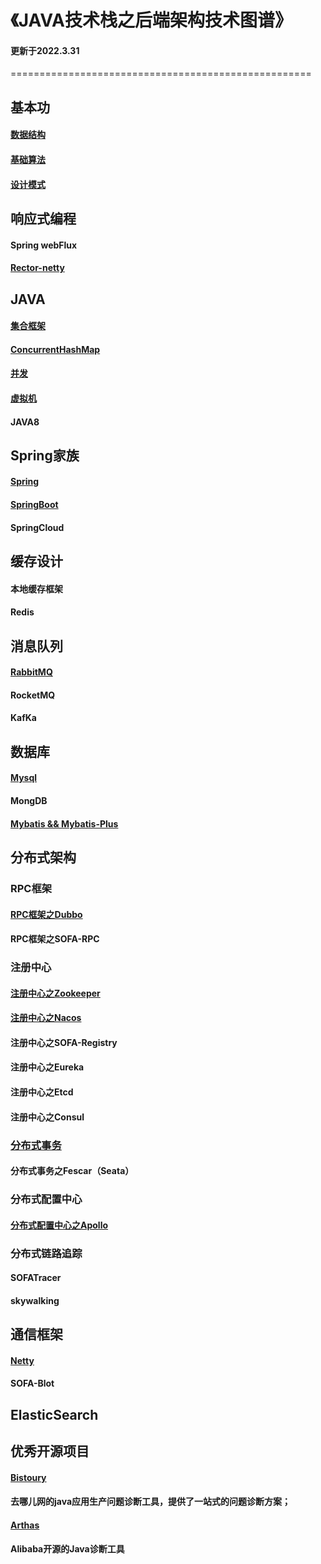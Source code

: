 # 《JAVA技术栈之后端架构技术图谱》

#### 更新于2022.3.31

====================================================

## 基本功

#### [数据结构](http://luckylau.tech/tags/数据结构/)

#### [基础算法](https://github.com/Luckylau/my-algorithm-training)

#### [设计模式](http://luckylau.tech/tags/设计模式/)



## 响应式编程

#### Spring webFlux

#### [Rector-netty](https://github.com/reactor/reactor-netty)



## JAVA

####       [集合框架](http://luckylau.tech/2017/05/16/你懂java吗-5/)

####       [ConcurrentHashMap](http://luckylau.tech/2018/06/06/concurrentHashmap的设计之美/)

####       [并发](http://luckylau.tech/tags/java并发编程/)

####       [虚拟机](http://luckylau.tech/tags/java虚拟机/)

####       JAVA8



## Spring家族

####               [Spring](http://luckylau.tech/tags/Spring/)

####               [SpringBoot](http://luckylau.tech/tags/SpringBoot/)

####               SpringCloud



## 缓存设计

####                     本地缓存框架

####                     Redis



##          消息队列

####                     [RabbitMQ](http://luckylau.tech/tags/rabbitmq/)

####                     RocketMQ

#### KafKa



## 数据库

####          [Mysql](http://luckylau.tech/tags/MySql/)

####          MongDB

#### [Mybatis && Mybatis-Plus](http://luckylau.tech/tags/Mybatis/)



## 分布式架构

### RPC框架

####                [RPC框架之Dubbo](http://luckylau.tech/tags/Dubbo/)

#### RPC框架之SOFA-RPC



### 注册中心

####                   [注册中心之Zookeeper](http://luckylau.tech/tags/Zookeeper/)

####                   [注册中心之Nacos](http://luckylau.tech/tags/Nacos/)

#### 注册中心之SOFA-Registry

####                   注册中心之Eureka

#### 注册中心之Etcd

#### 注册中心之Consul



###          [分布式事务](http://luckylau.tech/2018/03/12/分布式系统基础理论-2/)

####                   分布式事务之Fescar（Seata）



###         分布式配置中心

#### [分布式配置中心之Apollo](https://github.com/Luckylau/easy-apollo)



### 分布式链路追踪

#### SOFATracer

#### skywalking



## 通信框架

#### [Netty](http://luckylau.tech/tags/Netty/)

#### SOFA-Blot



## ElasticSearch



## 优秀开源项目

#### [Bistoury](https://github.com/qunarcorp/bistoury)

####     去哪儿网的java应用生产问题诊断工具，提供了一站式的问题诊断方案；

#### [Arthas](https://github.com/alibaba/arthas)

#### Alibaba开源的Java诊断工具

